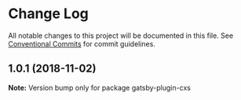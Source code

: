 # Change Log

All notable changes to this project will be documented in this file.
See [Conventional Commits](https://conventionalcommits.org) for commit guidelines.

<a name="1.0.1"></a>

## 1.0.1 (2018-11-02)

**Note:** Version bump only for package gatsby-plugin-cxs
